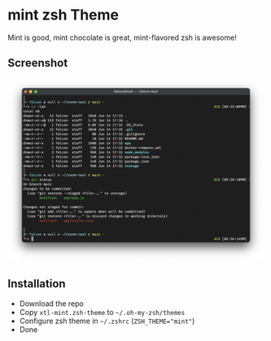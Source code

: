 # mint zsh Theme
Mint is good, mint chocolate is great, mint-flavored zsh is awesome!
## Screenshot
![](docs/figure1.png)

## Installation
- Download the repo
- Copy `xtl-mint.zsh-theme` to `~/.oh-my-zsh/themes`
- Configure zsh theme in `~/.zshrc` (`ZSH_THEME="mint"`)
- Done
